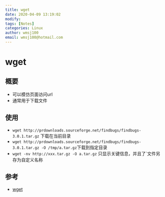 ```yaml
---
title: wget
date: 2020-04-09 13:19:02
modify: 
tags: [Notes]
categories: Linux
author: wmsj100
email: wmsj100@hotmail.com
---
```


# wget

## 概要

- 可以模仿页面访问url
- 通常用于下载文件

## 使用

- `wget http://prdownloads.sourceforge.net/findbugs/findbugs-3.0.1.tar.gz` 下载在当前目录
- `wget http://prdownloads.sourceforge.net/findbugs/findbugs-3.0.1.tar.gz -O /tmp/a.tar.gz`下载到指定目录
- `wget -nv http://xxx.tar.gz -O a.tar.gz` 只显示关键信息，并且了`文件另存为自定义名称

## 参考

- [wget](https://www.cnblogs.com/ftl1012/p/9265699.html)
